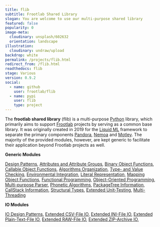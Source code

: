 ```yaml
---
title: flib
subtitle: Frootlab Shared Library
slogan: You are welcome to use our multi-purpose shared library
featured: false
popularity: 0
image-meta:
  cloudinary: unsplash/602632
  orientation: landscape
illustration:
  cloudinary: undraw/upload
backdrop: white
permalink: /projects/flib.html
redirect_from: /flib.html
readthedocs: flib
stage: Various
version: 0.9.2
social:
  - name: github
    user: frootlab/flib
  - name: pypi
    user: flib
    type: project
---
```


The **frootlab shared library** (flib) is a multi-purpose
[Python](https://www.python.org/) library, which primarily aims to support
[Frootlab](https://www.frootlab.org) projects by serving as a common base
library. It was originally created in 2019 for the [Liquid
ML](https://github.com/orgs/frootlab/projects) framework to separate the primary
components [Pandora](/pandora), [Nemoa](/nemoa) and [Motley](/motley). The
majority of the provided modules, however, are kept generic to facilitate their
application beyond Frootlab projects as well.

**Generic Modules**

[Design Patterns](http://docs.frootlab.org/projects/flib/en/latest/api/flib.base.abc.html),
[Attributes and Attribute Groups](http://docs.frootlab.org/projects/flib/en/latest/api/flib.base.attrib.html),
[Binary Object Functions](http://docs.frootlab.org/projects/flib/en/latest/api/flib.base.binaryhtml),
[Callable Object Functions](http://docs.frootlab.org/projects/flib/en/latest/api/flib.base.call.html),
[Algorithms Organization](http://docs.frootlab.org/projects/flib/en/latest/api/flib.base.catalog.html),
[Type- and Value Checking](http://docs.frootlab.org/projects/flib/en/latest/api/flib.base.check.html),
[Environmental Integration](http://docs.frootlab.org/projects/flib/en/latest/api/flib.base.env.html),
[Literal Representation](http://docs.frootlab.org/projects/flib/en/latest/api/flib.base.literal.html),
[Mapping Object Functions](http://docs.frootlab.org/projects/flib/en/latest/api/flib.base.mapping.html),
[Functional Programming](http://docs.frootlab.org/projects/flib/en/latest/api/flib.base.operator.html),
[Object-Oriented Programming](http://docs.frootlab.org/projects/flib/en/latest/api/flib.base.otree.html),
[Multi-purpose Parser](http://docs.frootlab.org/projects/flib/en/latest/api/flib.base.parser.html),
[Phonetic Algorithms](http://docs.frootlab.org/projects/flib/en/latest/api/flib.base.phonetic.html),
[PackageTree Information](http://docs.frootlab.org/projects/flib/en/latest/api/flib.base.pkg.html),
[CallStack Information](http://docs.frootlab.org/projects/flib/en/latest/api/flib.base.stack.html),
[Structural Types](http://docs.frootlab.org/projects/flib/en/latest/api/flib.base.stype.html),
[Extended Unit-Testing](http://docs.frootlab.org/projects/flib/en/latest/api/flib.base.test.html),
[Multi-Threading](http://docs.frootlab.org/projects/flib/en/latest/api/flib.base.thread.html)

**IO Modules**

[IO Design Patterns](http://docs.frootlab.org/projects/flib/en/latest/api/flib.io.abc.html),
[Extended CSV-File IO](http://docs.frootlab.org/projects/flib/en/latest/api/flib.io.csv.html),
[Extended INI-File IO](http://docs.frootlab.org/projects/flib/en/latest/api/flib.io.ini.html),
[Extended Plain-Text-File IO](http://docs.frootlab.org/projects/flib/en/latest/api/flib.io.plain.html),
[Extended RAW-File IO](http://docs.frootlab.org/projects/flib/en/latest/api/flib.io.raw.html),
[Extended ZIP-Archive IO](http://docs.frootlab.org/projects/flib/en/latest/api/flib.io.zip.html),
